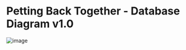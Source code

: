 # Petting Back Together - Database Diagram v1.0

![image](https://user-images.githubusercontent.com/54958108/204673931-a61209c4-397d-4fc0-b4d3-1bb25110a335.png)
